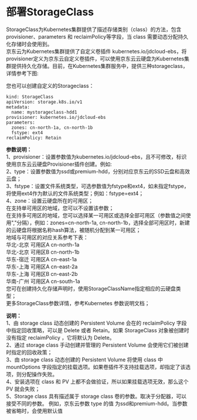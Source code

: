 
# 部署StorageClass

StorageClass为Kubernetes集群提供了描述存储类别（class）的方法，包含provisioner、parameters 和 reclaimPolicy等字段，当 class 需要动态分配持久化存储时会使用到。  
京东云为Kubernetes集群提供了自定义卷插件 kubernetes.io/jdcloud-ebs，将provisioner定义为京东云自定义卷插件，可以使用京东云云硬盘为Kubernetes集群提供持久化存储。目前，在Kubernetes集群服务中，提供三种storageclass，详情参考下图:

您也可以创建自定义的Storageclass：
```
kind: StorageClass
apiVersion: storage.k8s.io/v1
metadata:
  name: mystorageclass-hdd1
provisioner: kubernetes.io/jdcloud-ebs
parameters:
  zones: cn-north-1a, cn-north-1b
  fstype: ext4
reclaimPolicy: Retain
```
**参数说明：**  
1、provisioner：设置参数值为kubernetes.io/jdcloud-ebs，且不可修改，标识使用京东云云硬盘Provisioner插件创建。例如:  
2、type：设置参数值为ssd或premium-hdd，分别对应京东云的SSD云盘和高效云盘；  
3、fstype：设置文件系统类型，可选参数值为fstype和ext4，如未指定fstype，将使用ext4作为默认的文件系统类型；例如：fstype=ext4；  
4、zone：设置云硬盘所在的可用区；    
在支持单可用区的地域，您可以不设置该参数；  
在支持多可用区的地域，您可以选择某一可用区或选择全部可用区（参数值之间使用","分隔），例如：zones=cn-north-1a, cn-north-1b，选择全部可用区时，新建的云硬盘将根据名称hash算法，被随机分配到某一可用区；  
地域与可用区的对应关系参考下表：  
华北-北京	可用区A	cn-north-1a  
华北-北京	可用区B	cn-north-1b  
华东-宿迁	可用区A	cn-east-1a  
华东-上海	可用区A	cn-east-2a  
华东-上海	可用区B	cn-east-2b  
华南-广州	可用区A	cn-south-1a   
您可在创建持久化存储声明时，使用StorageClassName指定相应的云硬盘类型；  
更多StorageClass参数详情，参考Kubernetes 参数说明文档；  

**说明：**  
1、由 storage class 动态创建的 Persistent Volume 会在的 reclaimPolicy 字段中指定回收策略，可以是 Delete 或者 Retain。如果 StorageClass 对象被创建时没有指定 reclaimPolicy ，它将默认为 Delete。  
2、通过 storage class 手动创建并管理的 Persistent Volume 会使用它们被创建时指定的回收政策；  
3、由 storage class 动态创建的 Persistent Volume 将使用 class 中 mountOptions 字段指定的挂载选项。如果卷插件不支持挂载选项，却指定了该选项，则分配操作失败。   
4、安装选项在 class 和 PV 上都不会做验证，所以如果挂载选项无效，那么这个 PV 就会失败；  
5、Storage class 具有描述属于 storage class 卷的参数。取决于分配器，可以接受不同的参数。 例如，京东云参数 type 的值 为ssd和premium-hdd。当参数被省略时，会使用默认值

 
